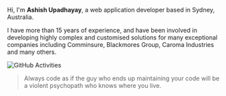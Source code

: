 Hi, I'm **Ashish Upadhayay**, a web application developer based in Sydney, Australia.

I have more than 15 years of experience, and have been involved in developing highly complex and customised solutions for many exceptional companies including Comminsure, Blackmores Group, Caroma Industries and many others.

![GitHub Activities](https://github-readme-stats.vercel.app/api?username=ashishupadhayay&show_icons=true&hide_border=true&count_private=true "GitHub Activities")

> Always code as if the guy who ends up maintaining your code will be a violent psychopath who knows where you live.